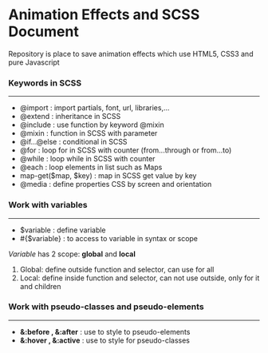 # Animation Effects and SCSS Document
Repository is place to save animation effects which use HTML5, CSS3 and pure Javascript

### **Keywords in SCSS**
------
- @import : import partials, font, url, libraries,...
- @extend : inheritance in SCSS
- @include : use function by keyword @mixin
- @mixin : function in SCSS with parameter
- @if...@else : conditional in SCSS
- @for : loop for in SCSS with counter (from...through or from...to)
- @while : loop while in SCSS with counter
- @each : loop elements in list such as Maps
- map-get($map, $key) : map in SCSS get value by key
- @media : define properties CSS by screen and orientation

### **Work with variables**
------
- $variable : define variable
- #{$variable} : to access to variable in syntax or scope

*Variable* has 2 scope: **global** and **local**
1. Global: define outside function and selector, can use for all 
2. Local: define inside function and selector, can not use outside, only for it and children

### **Work with pseudo-classes and pseudo-elements**
------
- **&:before , &:after** : use to style to pseudo-elements
- **&:hover , &:active** : use to style for pseudo-classes